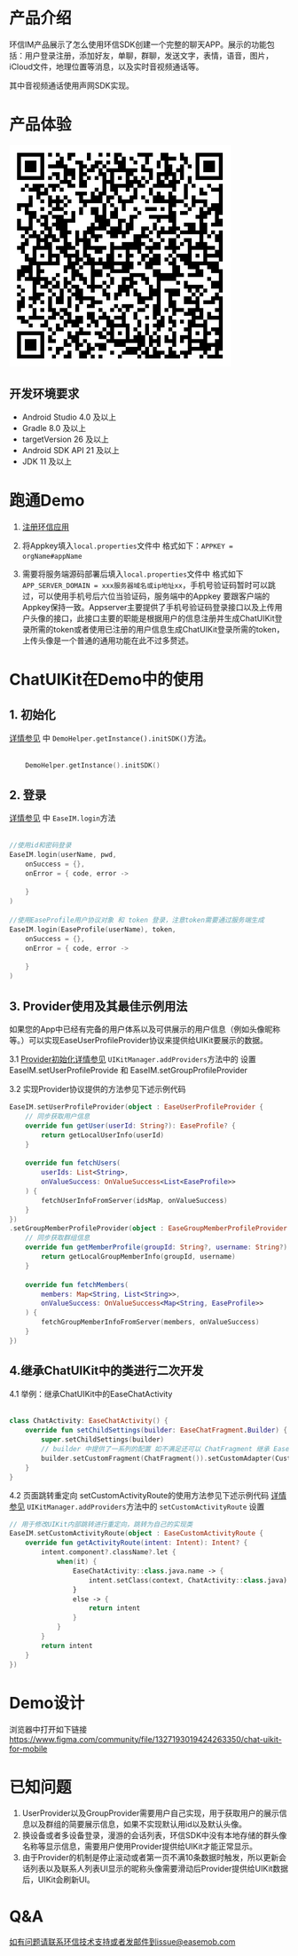 # 产品介绍

环信IM产品展示了怎么使用环信SDK创建一个完整的聊天APP。展示的功能包括：用户登录注册，添加好友，单聊，群聊，发送文字，表情，语音，图片，iCloud文件，地理位置等消息，以及实时音视频通话等。

其中音视频通话使用声网SDK实现。

# 产品体验

![](./image/demo.png)

## 开发环境要求

- Android Studio 4.0 及以上
- Gradle 8.0 及以上
- targetVersion 26 及以上
- Android SDK API 21 及以上
- JDK 11 及以上

# 跑通Demo

1. [注册环信应用](https://doc.easemob.com/product/enable_and_configure_IM.html)

2. 将Appkey填入`local.properties`文件中 格式如下：`APPKEY = orgName#appName`

3. 需要将服务端源码部署后填入`local.properties`文件中 格式如下 `APP_SERVER_DOMAIN = xxx服务器域名或ip地址xx`，手机号验证码暂时可以跳过，可以使用手机号后六位当验证码，服务端中的Appkey 要跟客户端的Appkey保持一致。Appserver主要提供了手机号验证码登录接口以及上传用户头像的接口，此接口主要的职能是根据用户的信息注册并生成ChatUIKit登录所需的token或者使用已注册的用户信息生成ChatUIKit登录所需的token，上传头像是一个普通的通用功能在此不过多赘述。

# ChatUIKit在Demo中的使用

## 1. 初始化

[详情参见](./app/src/main/kotlin/com/hyphenate/chatdemo/DemoApplication.kt) 中 `DemoHelper.getInstance().initSDK()`方法。

```Kotlin

    DemoHelper.getInstance().initSDK()

```

## 2. 登录

[详情参见](./app/src/main/kotlin/com/hyphenate/chatdemo/viewmodel/EMClientRepository.kt) 中 `EaseIM.login`方法

```Kotlin

//使用id和密码登录
EaseIM.login(userName, pwd, 
    onSuccess = {}, 
    onError = { code, error -> 
        
    }
)

//使用EaseProfile用户协议对象 和 token 登录，注意token需要通过服务端生成
EaseIM.login(EaseProfile(userName), token, 
    onSuccess = {}, 
    onError = { code, error -> 
        
    }
)

```

## 3. Provider使用及其最佳示例用法

如果您的App中已经有完备的用户体系以及可供展示的用户信息（例如头像昵称等。）可以实现EaseUserProfileProvider协议来提供给UIKit要展示的数据。

3.1 [Provider初始化详情参见](./app/src/main/kotlin/com/hyphenate/chatdemo/uikit/UIKitManager.kt) `UIKitManager.addProviders`方法中的
设置 EaseIM.setUserProfileProvide 和 EaseIM.setGroupProfileProvider

3.2 实现Provider协议提供的方法参见下述示例代码

```Kotlin
EaseIM.setUserProfileProvider(object : EaseUserProfileProvider {
    // 同步获取用户信息
    override fun getUser(userId: String?): EaseProfile? {
        return getLocalUserInfo(userId)
    }

    override fun fetchUsers(
        userIds: List<String>,
        onValueSuccess: OnValueSuccess<List<EaseProfile>>
    ) {
        fetchUserInfoFromServer(idsMap, onValueSuccess)
    }
})
.setGroupMemberProfileProvider(object : EaseGroupMemberProfileProvider {
    // 同步获取群组信息
    override fun getMemberProfile(groupId: String?, username: String?): EaseProfile? {
        return getLocalGroupMemberInfo(groupId, username)
    }

    override fun fetchMembers(
        members: Map<String, List<String>>,
        onValueSuccess: OnValueSuccess<Map<String, EaseProfile>>
    ) {
        fetchGroupMemberInfoFromServer(members, onValueSuccess)
    }
})
```

## 4.继承ChatUIKit中的类进行二次开发

4.1  举例：继承ChatUIKit中的EaseChatActivity

```Kotlin

class ChatActivity: EaseChatActivity() {
    override fun setChildSettings(builder: EaseChatFragment.Builder) {
        super.setChildSettings(builder)
        // builder 中提供了一系列的配置 如不满足还可以 ChatFragment 继承 EaseChatFragment 进行扩展
        builder.setCustomFragment(ChatFragment()).setCustomAdapter(CustomMessagesAdapter())
    }
}

```

4.2 页面跳转重定向 setCustomActivityRoute的使用方法参见下述示例代码 [详情参见](./app/src/main/kotlin/com/hyphenate/chatdemo/uikit/UIKitManager.kt) `UIKitManager.addProviders`方法中的 `setCustomActivityRoute` 设置

```Kotlin
// 用于修改UIKit内部跳转进行重定向，跳转为自己的实现类
EaseIM.setCustomActivityRoute(object : EaseCustomActivityRoute {
    override fun getActivityRoute(intent: Intent): Intent? {
        intent.component?.className?.let {
            when(it) {
                EaseChatActivity::class.java.name -> {
                    intent.setClass(context, ChatActivity::class.java)
                }
                else -> {
                    return intent
                }
            }
        }
        return intent
    }
})

```

# Demo设计
浏览器中打开如下链接
https://www.figma.com/community/file/1327193019424263350/chat-uikit-for-mobile


# 已知问题
1. UserProvider以及GroupProvider需要用户自己实现，用于获取用户的展示信息以及群组的简要展示信息，如果不实现默认用id以及默认头像。
2. 换设备或者多设备登录，漫游的会话列表，环信SDK中没有本地存储的群头像名称等显示信息，需要用户使用Provider提供给UIKit才能正常显示。
3. 由于Provider的机制是停止滚动或者第一页不满10条数据时触发，所以更新会话列表以及联系人列表UI显示的昵称头像需要滑动后Provider提供给UIKit数据后，UIKit会刷新UI。

# Q&A

如有问题请联系环信技术支持或者发邮件到issue@easemob.com
